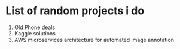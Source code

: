 # List of random projects i do

1. Old Phone deals
2. Kaggle solutions
3. AWS microservices architecture for automated image annotation
